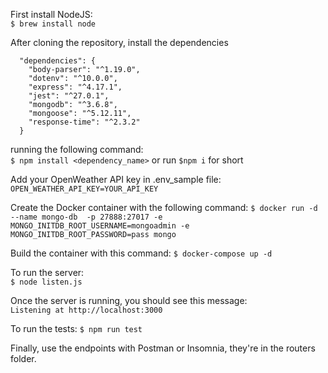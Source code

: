 
First install NodeJS:  
`$ brew install node`


After cloning the repository,  install the dependencies
```
  "dependencies": {
    "body-parser": "^1.19.0",
    "dotenv": "^10.0.0",
    "express": "^4.17.1",
    "jest": "^27.0.1",
    "mongodb": "^3.6.8",
    "mongoose": "^5.12.11",
    "response-time": "^2.3.2"
  }
  ```
running the following command:  
`$ npm install <dependency_name>`
or run `$npm i` for short

Add your OpenWeather API key in .env_sample file:
` OPEN_WEATHER_API_KEY=YOUR_API_KEY`

Create the Docker container with the following command: 
`$ docker run -d  --name mongo-db  -p 27888:27017 -e MONGO_INITDB_ROOT_USERNAME=mongoadmin -e MONGO_INITDB_ROOT_PASSWORD=pass mongo`

Build the container with this command: 
`$ docker-compose up -d`

To run the server:  
`$ node listen.js`

Once the server is running, you should see this message:  
`Listening at http://localhost:3000`  

To run the tests:
`$ npm run test`

Finally, use the endpoints with Postman or Insomnia, they're in the routers folder.
